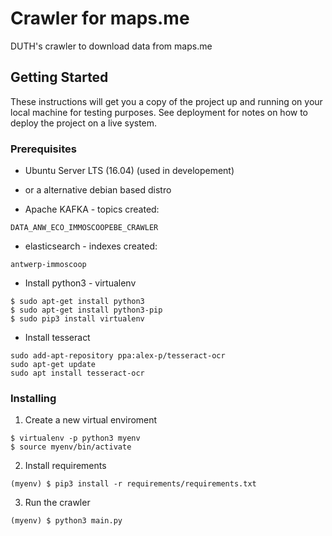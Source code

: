 # Crawler for maps.me

DUTH's crawler to download data from maps.me

## Getting Started

These instructions will get you a copy of the project up and running on your local machine for testing purposes. See deployment for notes on how to deploy the project on a live system.

### Prerequisites

- Ubuntu Server LTS (16.04) (used in developement)
- or a alternative debian based distro

- Apache KAFKA - topics created: 
```
DATA_ANW_ECO_IMMOSCOOPEBE_CRAWLER
```

- elasticsearch - indexes created:
```
antwerp-immoscoop
```

- Install python3 - virtualenv
```
$ sudo apt-get install python3
$ sudo apt-get install python3-pip
$ sudo pip3 install virtualenv
```

- Install tesseract
```
sudo add-apt-repository ppa:alex-p/tesseract-ocr
sudo apt-get update
sudo apt install tesseract-ocr
```

### Installing

1. Create a new virtual enviroment
```
$ virtualenv -p python3 myenv
$ source myenv/bin/activate
```

2. Install requirements

```
(myenv) $ pip3 install -r requirements/requirements.txt
```

3. Run the crawler
```
(myenv) $ python3 main.py
```

